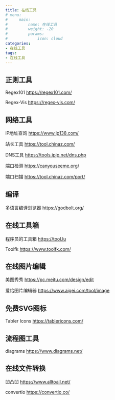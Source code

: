 ```yaml
---
title: 在线工具
# menu:
#     main: 
#         name: 在线工具
#         weight: -20
#         params:
#             icon: cloud
categories:
- 在线工具
tags: 
- 在线工具
---
```


## 正则工具

Regex101 <https://regex101.com/>

Regex-Vis <https://regex-vis.com/>

## 网络工具

iP地址查询 <https://www.ip138.com/>

站长工具 <https://tool.chinaz.com/>

DNS工具 <https://tools.ipip.net/dns.php>

端口检测 <https://canyouseeme.org/>

端口扫描 <https://tool.chinaz.com/port/>

## 编译

多语言编译浏览器 <https://godbolt.org/>

## 在线工具箱

程序员的工具箱 <https://tool.lu>

Toolfk <https://www.toolfk.com/>

## 在线图片编辑

美图秀秀 <https://pc.meitu.com/design/edit>

爱给图片编辑器 <https://www.aigei.com/tool/image>

## 免费SVG图标

Tabler Icons <https://tablericons.com/>

## 流程图工具

diagrams <https://www.diagrams.net/>


## 在线文件转换

凹凸凹 <https://www.alltoall.net/>

convertio <https://convertio.co/>
